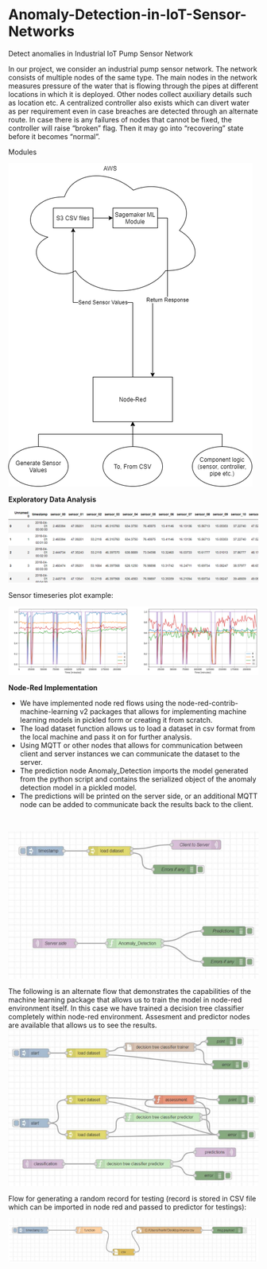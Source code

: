 # Anomaly-Detection-in-IoT-Sensor-Networks
Detect anomalies in Industrial IoT Pump Sensor Network

In our project, we consider an industrial pump sensor network. The network consists of multiple nodes of the same type. The main nodes in the network measures pressure of the water that is flowing through the pipes at different locations in which it is deployed. Other nodes collect auxiliary details such as location etc. A centralized controller also exists which can divert water as per requirement even in case breaches are detected through an alternate route. In case there is any failures of nodes that cannot be fixed, the controller will raise “broken” flag. Then it may go into “recovering” state before it becomes “normal”. 

</b>Modules</b><br>

![mainmenu](/samples/iotproj.PNG)<br>

<b>Exploratory Data Analysis</b><br>

![mainmenu](/samples/head.PNG)<br>

Sensor timeseries plot example:

![mainmenu](/samples/sensorplot.PNG)<br>

<b>Node-Red Implementation</b><br>
<ul>
<li>We have implemented node red flows using the node-red-contrib-machine-learning v2 packages that allows for implementing machine learning models in pickled form or creating it from scratch. </li>
<li>The load dataset function allows us to load a dataset in csv format from the local machine and pass it on for further analysis. </li>
<li>Using MQTT or other nodes that allows for communication between client and server instances we can communicate the dataset to the server. </li>
<li>The prediction node Anomaly_Detection imports the model generated from the python script and contains the serialized object of the anomaly detection model in a pickled model.</li> 
<li>The predictions will be printed on the server side, or an additional MQTT node can be added to communicate back the results back to the client.</li>
</ul><br>

![mainmenu](/samples/nodered1.PNG)<br>

The following is an alternate flow that demonstrates the capabilities of the machine learning package that allows us to train the model in node-red environment itself. In this case we have trained a decision tree classifier completely within node-red environment. Assesment and predictor nodes are available that allows us to see the results. 
![mainmenu](/samples/nodered2.PNG)<br>

Flow for generating a random record for testing (record is stored in CSV file which can be imported in node red and passed to predictor for testings):

![mainmenu](/samples/nodered3.PNG)<br>


